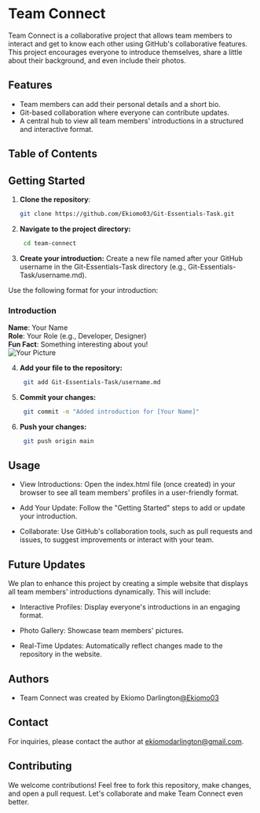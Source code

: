 # Team Connect

Team Connect is a collaborative project that allows team members to interact and get to know each other using GitHub's collaborative features. This project encourages everyone to introduce themselves, share a little about their background, and even include their photos.

## Features
- Team members can add their personal details and a short bio.
- Git-based collaboration where everyone can contribute updates.
- A central hub to view all team members' introductions in a structured and interactive format.
## Table of Contents

## Getting Started

1. **Clone the repository**:
   ```bash
   git clone https://github.com/Ekiomo03/Git-Essentials-Task.git

2. **Navigate to the project directory:**
   ```bash
    cd team-connect

3. **Create your introduction:**
Create a new file named after your GitHub username in the Git-Essentials-Task directory (e.g., Git-Essentials-Task/username.md).

Use the following format for your introduction:
### Introduction
**Name**: Your Name  
**Role**: Your Role (e.g., Developer, Designer)  
**Fun Fact**: Something interesting about you!  
![Your Picture](link)

4. **Add your file to the repository:**
   ```bash
    git add Git-Essentials-Task/username.md

5. **Commit your changes:**
   ```bash
    git commit -m "Added introduction for [Your Name]"

6. **Push your changes:**
   ```bash
    git push origin main
## Usage

- View Introductions: Open the index.html file (once created) in your browser to see all team members' profiles in a user-friendly format.

- Add Your Update: Follow the "Getting Started" steps to add or update your introduction.

- Collaborate: Use GitHub's collaboration tools, such as pull requests and issues, to suggest improvements or interact with your team.


## Future Updates

We plan to enhance this project by creating a simple website that displays all team members' introductions dynamically. This will include:

- Interactive Profiles: Display everyone's introductions in an engaging format.

- Photo Gallery: Showcase team members' pictures.

- Real-Time Updates: Automatically reflect changes made to the repository in the website.
## Authors

- Team Connect was created by Ekiomo Darlington[@Ekiomo03](https://github.com/Ekiomo03)


## Contact

For inquiries, please contact the author at ekiomodarlington@gmail.com.

## Contributing
We welcome contributions! Feel free to fork this repository, make changes, and open a pull request. Let's collaborate and make Team Connect even better.
